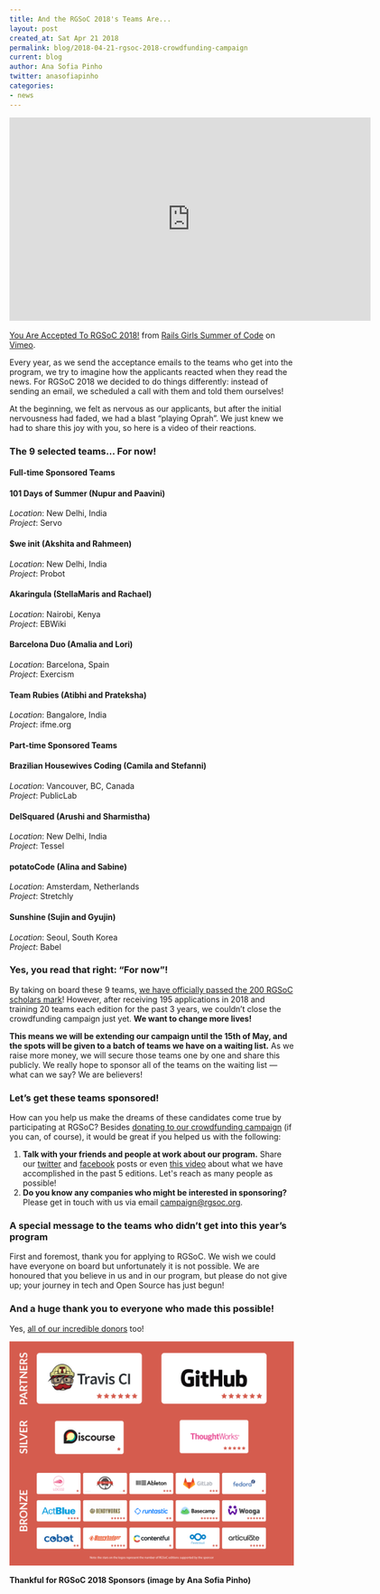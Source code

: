 ```yaml
---
title: And the RGSoC 2018's Teams Are...
layout: post
created_at: Sat Apr 21 2018
permalink: blog/2018-04-21-rgsoc-2018-crowdfunding-campaign
current: blog
author: Ana Sofia Pinho
twitter: anasofiapinho
categories:
- news
---
```


<iframe src="https://player.vimeo.com/video/265904630" width="640" height="360" frameborder="0" webkitallowfullscreen mozallowfullscreen allowfullscreen></iframe>
<p><a href="https://vimeo.com/265904630">You Are Accepted To RGSoC 2018!</a> from <a href="https://vimeo.com/user51331690">Rails Girls Summer of Code</a> on <a href="https://vimeo.com">Vimeo</a>.</p>

Every year, as we send the acceptance emails to the teams who get into the program, we try to imagine how the applicants reacted when they read the news. For RGSoC 2018 we decided to do things differently: instead of sending an email, we scheduled a call with them and told them ourselves!

At the beginning, we felt as nervous as our applicants, but after the initial nervousness had faded, we had a blast “playing Oprah”. We just knew we had to share this joy with you, so here is a video of their reactions.


### The 9 selected teams… For now!


#### Full-time Sponsored Teams

#### <span class="color-red">101 Days of Summer (Nupur and Paavini)</span>
_Location_: New Delhi, India<br>
_Project_: Servo

#### <span class="color-red">$we init (Akshita and Rahmeen)</span>
_Location_: New Delhi, India<br>
_Project_: Probot

#### <span class="color-red">Akaringula (StellaMaris and Rachael)</span>
_Location_: Nairobi, Kenya<br>
_Project_: EBWiki

#### <span class="color-red">Barcelona Duo (Amalia and Lori)</span>
_Location_: Barcelona, Spain<br>
_Project_: Exercism

#### <span class="color-red">Team Rubies (Atibhi and Prateksha)</span>
_Location_: Bangalore, India<br>
_Project_: ifme.org


#### Part-time Sponsored Teams

#### <span class="color-red">Brazilian Housewives Coding (Camila and Stefanni)</span>
_Location_: Vancouver, BC, Canada<br>
_Project_: PublicLab

#### <span class="color-red">DelSquared (Arushi and Sharmistha)</span>
_Location_: New Delhi, India<br>
_Project_: Tessel

#### <span class="color-red">potatoCode (Alina and Sabine)</span>
_Location_: Amsterdam, Netherlands<br>
_Project_: Stretchly

#### <span class="color-red">Sunshine (Sujin and Gyujin)</span>
_Location_: Seoul, South Korea<br>
_Project_: Babel

### Yes, you read that right: “For now”!

By taking on board these 9 teams, [we have officially passed the 200 RGSoC scholars mark](https://railsgirlssummerofcode.org/blog/2018-04-06-rgsoc-2018-crowdfunding-countdown)! However, after receiving 195 applications in 2018 and training 20 teams each edition for the past 3 years, we couldn’t close the crowdfunding campaign just yet. **We want to change more lives!**

<span class="color-red">**This means we will be extending our campaign until the 15th of May, and the spots will be given to a batch of teams we have on a waiting list.**</span> As we raise more money, we will secure those teams one by one and share this publicly. We really hope to sponsor all of the teams on the waiting list — what can we say? We are believers!



### Let’s get these teams sponsored!

How can you help us make the dreams of these candidates come true by participating at RGSoC? Besides [donating to our crowdfunding campaign](http://bit.ly/rgsoc-donate) (if you can, of course), it would be great if you helped us with the following:

1. **Talk with your friends and people at work about our program.** Share our [twitter](https://twitter.com/RailsGirlsSoC/status/987757077614514177) and [facebook](https://www.facebook.com/620914904656191/videos/1734881533259517/) posts or even [this video](https://railsgirlssummerofcode.org/blog/2018-02-15-rgsoc-2018-crowdfunding-campaign) about what we have accomplished in the past 5 editions. Let's reach as many people as possible!
2. **Do you know any companies who might be interested in sponsoring?** Please get in touch with us via email campaign@rgsoc.org.


### A special message to the teams who didn’t get into this year’s program

First and foremost, thank you for applying to RGSoC. We wish we could have everyone on board but unfortunately it is not possible. We are honoured that you believe in us and in our program, but please do not give up; your journey in tech and Open Source has just begun!

### And a huge thank you to everyone who made this possible!

Yes, [all of our incredible donors](https://railsgirlssummerofcode.org/campaign/#donors) too!

![RGSoC 2018 Sponsors (image by Ana Sofia Pinho)](/img/blog/2018/2018-04-21-rgsoc-2018-sponsors.png)
<div class="image-credits"><b>Thankful for RGSoC 2018 Sponsors (image by Ana Sofia Pinho)</b></div>


